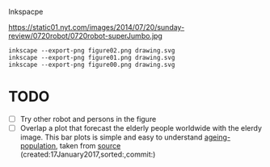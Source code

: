 Inkspacpe


https://static01.nyt.com/images/2014/07/20/sunday-review/0720robot/0720robot-superJumbo.jpg

```
inkscape --export-png figure02.png drawing.svg
inkscape --export-png figure01.png drawing.svg
inkscape --export-png figure00.png drawing.svg

```
# TODO
- [ ] Try other robot and persons in the figure
- [ ] Overlap a plot that forecast the elderly people worldwide with the elerdy image. 
   This bar plots is simple and easy to understand [ageing-population](http://www.un.org/sites/www.un.org/files/2016/02/02/ageing-population.pg), taken
   from [source](http://www.un.org/en/sections/issues-depth/ageing/)  
	(created:17January2017,sorted:,commit:) 
